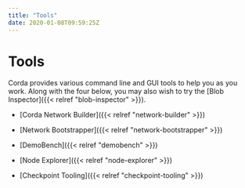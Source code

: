 ```yaml
---
title: "Tools"
date: 2020-01-08T09:59:25Z
---
```



# Tools
Corda provides various command line and GUI tools to help you as you work. Along with the four below, you may also
            wish to try the [Blob Inspector]({{< relref "blob-inspector" >}}).


* [Corda Network Builder]({{< relref "network-builder" >}})

* [Network Bootstrapper]({{< relref "network-bootstrapper" >}})

* [DemoBench]({{< relref "demobench" >}})

* [Node Explorer]({{< relref "node-explorer" >}})

* [Checkpoint Tooling]({{< relref "checkpoint-tooling" >}})



